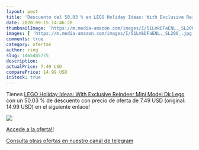 ```yaml
---
layout: post
title: 'Descuento del 50.03 % en LEGO Holiday Ideas: With Exclusive Reind'
date: 2020-09-15 14:46:28
thumbnailImage: 'https://m.media-amazon.com/images/I/51LmkDFaENL._SL200_.jpg'
images: [ 'https://m.media-amazon.com/images/I/51LmkDFaENL._SL200_.jpg' ]
comments: true
category: ofertas
author: ring
slug: 1465485775
description:
actualPrice: 7.49 USD
comparePrice: 14.99 USD
inStock: true
---
```


Tienes [LEGO Holiday Ideas: With Exclusive Reindeer Mini Model  Dk Lego ](https://www.amazon.com/dp/1465485775/?tag=redken08-20) con un 50.03 % de descuento con precio de oferta de 7.49 USD (original: 14.99 USD) en el siguiente enlace!

[![](https://m.media-amazon.com/images/I/51LmkDFaENL._SL200_.jpg)](https://www.amazon.com/dp/1465485775/?tag=redken08-20)

[Accede a la oferta!!](https://www.amazon.com/dp/1465485775/?tag=redken08-20)

[Consulta otras ofertas en nuestro canal de telegram](https://t.me/s/ofertas25)
